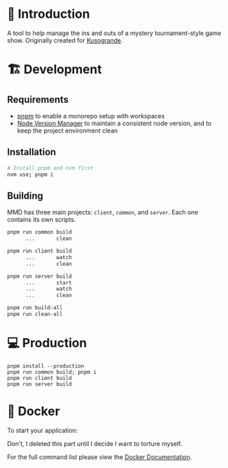 # 📖 Introduction

A tool to help manage the ins and outs of a mystery tournament-style game show. Originally created for [Kusogrande](twitch.tv/brossentia).

# 🏗 Development

## Requirements

- [pnpm](https://pnpm.io/) to enable a monorepo setup with workspaces
- [Node Version Manager](https://github.com/nvm-sh/nvm) to maintain a consistent node version, and to keep the project environment clean

## Installation

```bash
# Install pnpm and nvm first
nvm use; pnpm i
```

## Building

MMD has three main projects: `client`, `common`, and `server`. Each one contains its own scripts.

```bash
pnpm run common build
      ...       clean

pnpm run client build
      ...       watch
      ...       clean

pnpm run server build
      ...       start
      ...       watch
      ...       clean

pnpm run build-all
pnpm run clean-all
```

# 💻 Production

```
pnpm install --production
pnpm run common build; pnpm i
pnpm run client build
pnpm run server build
```

# 🐋 Docker

To start your application:

Don't, I deleted this part until I decide I want to torture myself.

<!-- ```
docker-compose up -d
```

To shut down your application:

```
docker-compose down
```

To view your application's logs:

```
docker-compose logs
``` -->

For the full command list please view the [Docker Documentation](https://docs.docker.com/engine/reference/commandline/cli/).
